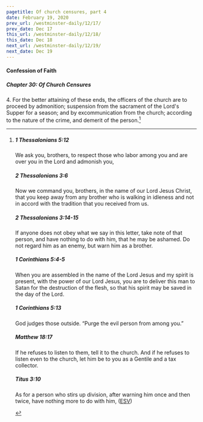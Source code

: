 ```yaml
---
pagetitle: Of church censures, part 4
date: February 19, 2020
prev_url: /westminster-daily/12/17/
prev_date: Dec 17
this_url: /westminster-daily/12/18/
this_date: Dec 18
next_url: /westminster-daily/12/19/
next_date: Dec 19
---
```


#### Confession of Faith

##### Chapter 30: Of Church Censures

4\. For the better attaining of these ends, the officers of the church are to proceed by admonition; suspension from the sacrament of the Lord's Supper for a season; and by excommunication from the church; according to the nature of the crime, and demerit of the person.[^fnref:wcf1]

[^fnref:wcf1]: <div class="esv"><h5>1 Thessalonians 5:12</h5> <div class="esv-text"> <p id="p52005012.05-1">We ask you, brothers, to respect those who labor among you and are over you in the Lord and admonish you,</p> </div><h5>2 Thessalonians 3:6</h5> <div class="esv-text"> <p id="p53003006.04-2">Now we command you, brothers, in the name of our Lord Jesus Christ, that you keep away from any brother who is walking in idleness and not in accord with the tradition that you received from us.</p> </div><h5>2 Thessalonians 3:14-15</h5> <div class="esv-text"><p id="p53003014.01-3">If anyone does not obey what we say in this letter, take note of that person, and have nothing to do with him, that he may be ashamed. Do not regard him as an enemy, but warn him as a brother.</p> </div><h5>1 Corinthians 5:4-5</h5> <div class="esv-text"><p id="p46005004.01-4">When you are assembled in the name of the Lord Jesus and my spirit is present, with the power of our Lord Jesus, you are to deliver this man to Satan for the destruction of the flesh, so that his spirit may be saved in the day of the Lord.</p> </div><h5>1 Corinthians 5:13</h5> <div class="esv-text"><p id="p46005013.01-5">God judges those outside. &#8220;Purge the evil person from among you.&#8221;</p> </div><h5>Matthew 18:17</h5> <div class="esv-text"><p id="p40018017.01-6"><span class="woc">If he refuses to listen to them, tell it to the church. And if he refuses to listen even to the church, let him be to you as a Gentile and a tax collector.</span></p> </div><h5>Titus 3:10</h5> <div class="esv-text"><p id="p56003010.01-7">As for a person who stirs up division, after warning him once and then twice, have nothing more to do with him,  (<a href="http://www.esv.org" class="copyright">ESV</a>)</p> </div> </div>

